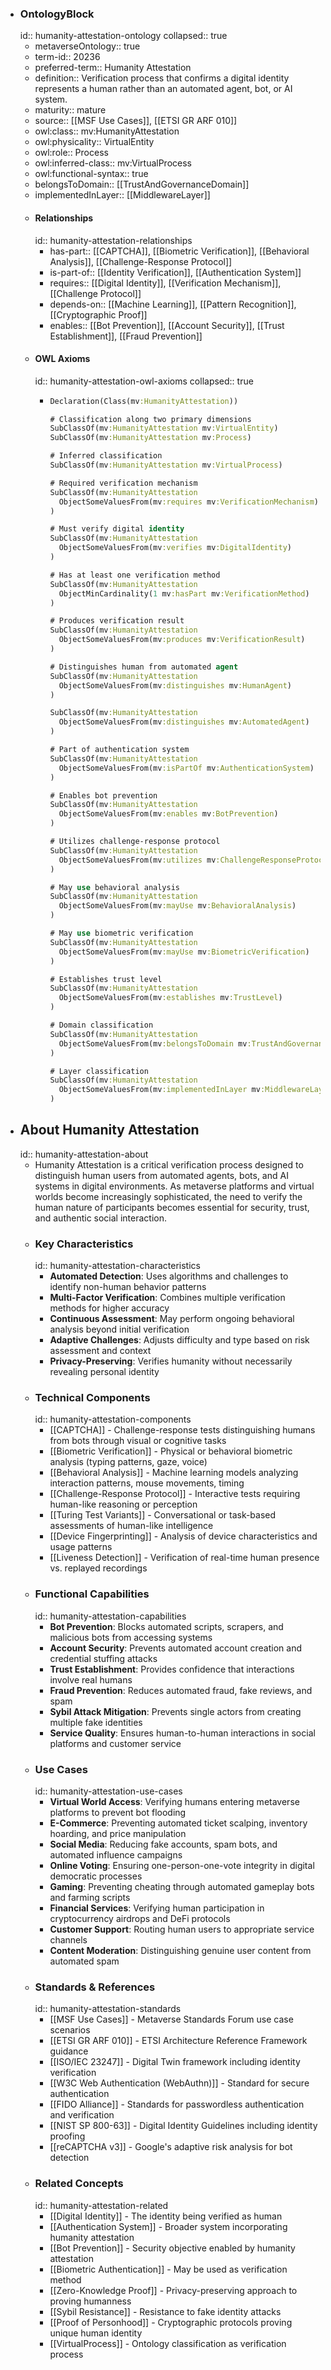 - ### OntologyBlock
  id:: humanity-attestation-ontology
  collapsed:: true
	- metaverseOntology:: true
	- term-id:: 20236
	- preferred-term:: Humanity Attestation
	- definition:: Verification process that confirms a digital identity represents a human rather than an automated agent, bot, or AI system.
	- maturity:: mature
	- source:: [[MSF Use Cases]], [[ETSI GR ARF 010]]
	- owl:class:: mv:HumanityAttestation
	- owl:physicality:: VirtualEntity
	- owl:role:: Process
	- owl:inferred-class:: mv:VirtualProcess
	- owl:functional-syntax:: true
	- belongsToDomain:: [[TrustAndGovernanceDomain]]
	- implementedInLayer:: [[MiddlewareLayer]]
	- #### Relationships
	  id:: humanity-attestation-relationships
		- has-part:: [[CAPTCHA]], [[Biometric Verification]], [[Behavioral Analysis]], [[Challenge-Response Protocol]]
		- is-part-of:: [[Identity Verification]], [[Authentication System]]
		- requires:: [[Digital Identity]], [[Verification Mechanism]], [[Challenge Protocol]]
		- depends-on:: [[Machine Learning]], [[Pattern Recognition]], [[Cryptographic Proof]]
		- enables:: [[Bot Prevention]], [[Account Security]], [[Trust Establishment]], [[Fraud Prevention]]
	- #### OWL Axioms
	  id:: humanity-attestation-owl-axioms
	  collapsed:: true
		- ```clojure
		  Declaration(Class(mv:HumanityAttestation))

		  # Classification along two primary dimensions
		  SubClassOf(mv:HumanityAttestation mv:VirtualEntity)
		  SubClassOf(mv:HumanityAttestation mv:Process)

		  # Inferred classification
		  SubClassOf(mv:HumanityAttestation mv:VirtualProcess)

		  # Required verification mechanism
		  SubClassOf(mv:HumanityAttestation
		    ObjectSomeValuesFrom(mv:requires mv:VerificationMechanism)
		  )

		  # Must verify digital identity
		  SubClassOf(mv:HumanityAttestation
		    ObjectSomeValuesFrom(mv:verifies mv:DigitalIdentity)
		  )

		  # Has at least one verification method
		  SubClassOf(mv:HumanityAttestation
		    ObjectMinCardinality(1 mv:hasPart mv:VerificationMethod)
		  )

		  # Produces verification result
		  SubClassOf(mv:HumanityAttestation
		    ObjectSomeValuesFrom(mv:produces mv:VerificationResult)
		  )

		  # Distinguishes human from automated agent
		  SubClassOf(mv:HumanityAttestation
		    ObjectSomeValuesFrom(mv:distinguishes mv:HumanAgent)
		  )

		  SubClassOf(mv:HumanityAttestation
		    ObjectSomeValuesFrom(mv:distinguishes mv:AutomatedAgent)
		  )

		  # Part of authentication system
		  SubClassOf(mv:HumanityAttestation
		    ObjectSomeValuesFrom(mv:isPartOf mv:AuthenticationSystem)
		  )

		  # Enables bot prevention
		  SubClassOf(mv:HumanityAttestation
		    ObjectSomeValuesFrom(mv:enables mv:BotPrevention)
		  )

		  # Utilizes challenge-response protocol
		  SubClassOf(mv:HumanityAttestation
		    ObjectSomeValuesFrom(mv:utilizes mv:ChallengeResponseProtocol)
		  )

		  # May use behavioral analysis
		  SubClassOf(mv:HumanityAttestation
		    ObjectSomeValuesFrom(mv:mayUse mv:BehavioralAnalysis)
		  )

		  # May use biometric verification
		  SubClassOf(mv:HumanityAttestation
		    ObjectSomeValuesFrom(mv:mayUse mv:BiometricVerification)
		  )

		  # Establishes trust level
		  SubClassOf(mv:HumanityAttestation
		    ObjectSomeValuesFrom(mv:establishes mv:TrustLevel)
		  )

		  # Domain classification
		  SubClassOf(mv:HumanityAttestation
		    ObjectSomeValuesFrom(mv:belongsToDomain mv:TrustAndGovernanceDomain)
		  )

		  # Layer classification
		  SubClassOf(mv:HumanityAttestation
		    ObjectSomeValuesFrom(mv:implementedInLayer mv:MiddlewareLayer)
		  )
		  ```
- ## About Humanity Attestation
  id:: humanity-attestation-about
	- Humanity Attestation is a critical verification process designed to distinguish human users from automated agents, bots, and AI systems in digital environments. As metaverse platforms and virtual worlds become increasingly sophisticated, the need to verify the human nature of participants becomes essential for security, trust, and authentic social interaction.
	- ### Key Characteristics
	  id:: humanity-attestation-characteristics
		- **Automated Detection**: Uses algorithms and challenges to identify non-human behavior patterns
		- **Multi-Factor Verification**: Combines multiple verification methods for higher accuracy
		- **Continuous Assessment**: May perform ongoing behavioral analysis beyond initial verification
		- **Adaptive Challenges**: Adjusts difficulty and type based on risk assessment and context
		- **Privacy-Preserving**: Verifies humanity without necessarily revealing personal identity
	- ### Technical Components
	  id:: humanity-attestation-components
		- [[CAPTCHA]] - Challenge-response tests distinguishing humans from bots through visual or cognitive tasks
		- [[Biometric Verification]] - Physical or behavioral biometric analysis (typing patterns, gaze, voice)
		- [[Behavioral Analysis]] - Machine learning models analyzing interaction patterns, mouse movements, timing
		- [[Challenge-Response Protocol]] - Interactive tests requiring human-like reasoning or perception
		- [[Turing Test Variants]] - Conversational or task-based assessments of human-like intelligence
		- [[Device Fingerprinting]] - Analysis of device characteristics and usage patterns
		- [[Liveness Detection]] - Verification of real-time human presence vs. replayed recordings
	- ### Functional Capabilities
	  id:: humanity-attestation-capabilities
		- **Bot Prevention**: Blocks automated scripts, scrapers, and malicious bots from accessing systems
		- **Account Security**: Prevents automated account creation and credential stuffing attacks
		- **Trust Establishment**: Provides confidence that interactions involve real humans
		- **Fraud Prevention**: Reduces automated fraud, fake reviews, and spam
		- **Sybil Attack Mitigation**: Prevents single actors from creating multiple fake identities
		- **Service Quality**: Ensures human-to-human interactions in social platforms and customer service
	- ### Use Cases
	  id:: humanity-attestation-use-cases
		- **Virtual World Access**: Verifying humans entering metaverse platforms to prevent bot flooding
		- **E-Commerce**: Preventing automated ticket scalping, inventory hoarding, and price manipulation
		- **Social Media**: Reducing fake accounts, spam bots, and automated influence campaigns
		- **Online Voting**: Ensuring one-person-one-vote integrity in digital democratic processes
		- **Gaming**: Preventing cheating through automated gameplay bots and farming scripts
		- **Financial Services**: Verifying human participation in cryptocurrency airdrops and DeFi protocols
		- **Customer Support**: Routing human users to appropriate service channels
		- **Content Moderation**: Distinguishing genuine user content from automated spam
	- ### Standards & References
	  id:: humanity-attestation-standards
		- [[MSF Use Cases]] - Metaverse Standards Forum use case scenarios
		- [[ETSI GR ARF 010]] - ETSI Architecture Reference Framework guidance
		- [[ISO/IEC 23247]] - Digital Twin framework including identity verification
		- [[W3C Web Authentication (WebAuthn)]] - Standard for secure authentication
		- [[FIDO Alliance]] - Standards for passwordless authentication and verification
		- [[NIST SP 800-63]] - Digital Identity Guidelines including identity proofing
		- [[reCAPTCHA v3]] - Google's adaptive risk analysis for bot detection
	- ### Related Concepts
	  id:: humanity-attestation-related
		- [[Digital Identity]] - The identity being verified as human
		- [[Authentication System]] - Broader system incorporating humanity attestation
		- [[Bot Prevention]] - Security objective enabled by humanity attestation
		- [[Biometric Authentication]] - May be used as verification method
		- [[Zero-Knowledge Proof]] - Privacy-preserving approach to proving humanness
		- [[Sybil Resistance]] - Resistance to fake identity attacks
		- [[Proof of Personhood]] - Cryptographic protocols proving unique human identity
		- [[VirtualProcess]] - Ontology classification as verification process
